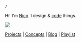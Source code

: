 `/`

Hi! I'm [Nico](https://twitter.com/nicoglennon). I design & [code](https://github.com/nicoglennon) things.

![](https://66.media.tumblr.com/aa260826d741b6b571c4143b4b72117d/tumblr_ohtnjdaKbV1uojky7o2_r1_540.gifv)

[Projects](./projects) | [Concepts](./concepts) | [Blog](./blog) | [Playlist](https://open.spotify.com/playlist/0l9RQcbss17TUCnesCC07y?si=llZwzKUJRXWX7ZfN8PNfOA)
